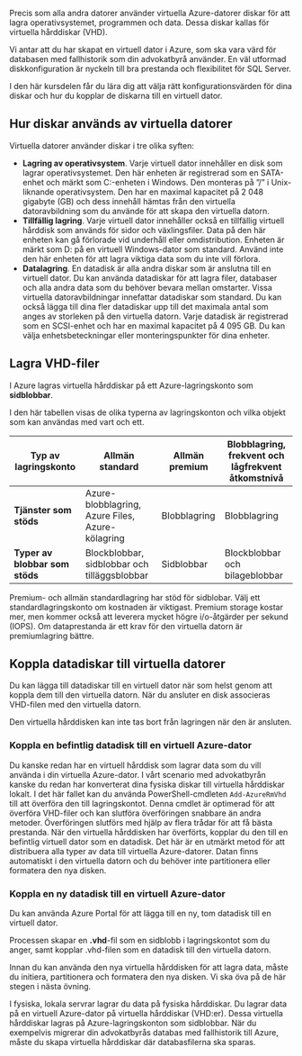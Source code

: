 Precis som alla andra datorer använder virtuella Azure-datorer diskar för att lagra operativsystemet, programmen och data. Dessa diskar kallas för virtuella hårddiskar (VHD).

Vi antar att du har skapat en virtuell dator i Azure, som ska vara värd för databasen med fallhistorik som din advokatbyrå använder. En väl utformad diskkonfiguration är nyckeln till bra prestanda och flexibilitet för SQL Server.

I den här kursdelen får du lära dig att välja rätt konfigurationsvärden för dina diskar och hur du kopplar de diskarna till en virtuell dator.

## <a name="how-disks-are-used-by-vms"></a>Hur diskar används av virtuella datorer

Virtuella datorer använder diskar i tre olika syften:

- **Lagring av operativsystem**. Varje virtuell dator innehåller en disk som lagrar operativsystemet. Den här enheten är registrerad som en SATA-enhet och märkt som C:-enheten i Windows. Den monteras på ”/” i Unix-liknande operativsystem. Den har en maximal kapacitet på 2 048 gigabyte (GB) och dess innehåll hämtas från den virtuella datoravbildning som du använde för att skapa den virtuella datorn.
- **Tillfällig lagring**. Varje virtuell dator innehåller också en tillfällig virtuell hårddisk som används för sidor och växlingsfiler. Data på den här enheten kan gå förlorade vid underhåll eller omdistribution. Enheten är märkt som D: på en virtuell Windows-dator som standard. Använd inte den här enheten för att lagra viktiga data som du inte vill förlora.
- **Datalagring**. En datadisk är alla andra diskar som är anslutna till en virtuell dator. Du kan använda datadiskar för att lagra filer, databaser och alla andra data som du behöver bevara mellan omstarter. Vissa virtuella datoravbildningar innefattar datadiskar som standard. Du kan också lägga till dina fler datadiskar upp till det maximala antal som anges av storleken på den virtuella datorn. Varje datadisk är registrerad som en SCSI-enhet och har en maximal kapacitet på 4 095 GB. Du kan välja enhetsbeteckningar eller monteringspunkter för dina enheter.

## <a name="storing-vhd-files"></a>Lagra VHD-filer

I Azure lagras virtuella hårddiskar på ett Azure-lagringskonto som **sidblobbar**.

I den här tabellen visas de olika typerna av lagringskonton och vilka objekt som kan användas med vart och ett.

|**Typ av lagringskonto**|**Allmän standard**|**Allmän premium**|**Blobblagring, frekvent och lågfrekvent åtkomstnivå**|
|-----|-----|-----|-----|
|**Tjänster som stöds**| Azure-blobblagring, Azure Files, Azure-kölagring | Blobblagring | Blobblagring|
|**Typer av blobbar som stöds**|Blockblobbar, sidblobbar och tilläggsblobbar | Sidblobbar | Blockblobbar och bilageblobbar|

Premium- och allmän standardlagring har stöd för sidblobar. Välj ett standardlagringskonto om kostnaden är viktigast. Premium storage kostar mer, men kommer också att leverera mycket högre i/o-åtgärder per sekund (IOPS). Om dataprestanda är ett krav för den virtuella datorn är premiumlagring bättre.

## <a name="attach-data-disks-to-vms"></a>Koppla datadiskar till virtuella datorer

Du kan lägga till datadiskar till en virtuell dator när som helst genom att koppla dem till den virtuella datorn. När du ansluter en disk associeras VHD-filen med den virtuella datorn. 

Den virtuella hårddisken kan inte tas bort från lagringen när den är ansluten.

### <a name="attach-an-existing-data-disk-to-an-azure-vm"></a>Koppla en befintlig datadisk till en virtuell Azure-dator

Du kanske redan har en virtuell hårddisk som lagrar data som du vill använda i din virtuella Azure-dator. I vårt scenario med advokatbyrån kanske du redan har konverterat dina fysiska diskar till virtuella hårddiskar lokalt. I det här fallet kan du använda PowerShell-cmdleten `Add-AzureRmVhd` till att överföra den till lagringskontot. Denna cmdlet är optimerad för att överföra VHD-filer och kan slutföra överföringen snabbare än andra metoder. Överföringen slutförs med hjälp av flera trådar för att få bästa prestanda. När den virtuella hårddisken har överförts, kopplar du den till en befintlig virtuell dator som en datadisk. Det här är en utmärkt metod för att distribuera alla typer av data till virtuella Azure-datorer. Datan finns automatiskt i den virtuella datorn och du behöver inte partitionera eller formatera den nya disken.

### <a name="attach-a-new-data-disk-to-an-azure-vm"></a>Koppla en ny datadisk till en virtuell Azure-dator

Du kan använda Azure Portal för att lägga till en ny, tom datadisk till en virtuell dator. 

Processen skapar en **.vhd**-fil som en sidblobb i lagringskontot som du anger, samt kopplar .vhd-filen som en datadisk till den virtuella datorn.

Innan du kan använda den nya virtuella hårddisken för att lagra data, måste du initiera, partitionera och formatera den nya disken. Vi ska öva på de här stegen i nästa övning.

I fysiska, lokala servrar lagrar du data på fysiska hårddiskar. Du lagrar data på en virtuell Azure-dator på virtuella hårddiskar (VHD:er). Dessa virtuella hårddiskar lagras på Azure-lagringskonton som sidblobbar. När du exempelvis migrerar din advokatbyrås databas med fallhistorik till Azure, måste du skapa virtuella hårddiskar där databasfilerna ska sparas.
